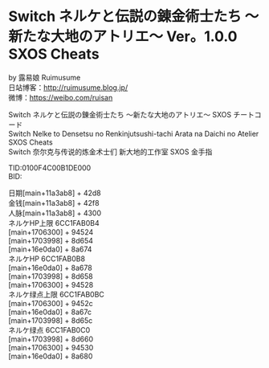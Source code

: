 # Switch ネルケと伝説の錬金術士たち ～新たな大地のアトリエ～ Ver。1.0.0 SXOS Cheats
by 露易娘 Ruimusume</br>
日站博客：http://ruimusume.blog.jp/</br>
微博：https://weibo.com/ruisan</br>

Switch ネルケと伝説の錬金術士たち ～新たな大地のアトリエ～ SXOS チートコード</br>
Switch Nelke to Densetsu no Renkinjutsushi-tachi Arata na Daichi no Atelier SXOS Cheats</br>
Switch 奈尔克与传说的炼金术士们 新大地的工作室 SXOS 金手指

TID:0100F4C00B1DE000</br>
BID:

日期[main+11a3ab8] + 42d8</br>
金钱[main+11a3ab8] + 42f8</br>
人脉[main+11a3ab8] + 4300</br>
ネルケHP上限 6CC1FAB0B4</br>
[main+1706300] + 94524</br>
[main+1703998] + 8d654</br>
[main+16e0da0] + 8a674</br>
ネルケHP 6CC1FAB0B8</br>
[main+16e0da0] + 8a678</br>
[main+1703998] + 8d658</br>
[main+1706300] + 94528</br>
ネルケ绿点上限 6CC1FAB0BC</br>
[main+1706300] + 9452c</br>
[main+16e0da0] + 8a67c</br>
[main+1703998] + 8d65c</br>
ネルケ绿点 6CC1FAB0C0</br>
[main+1703998] + 8d660</br>
[main+1706300] + 94530</br>
[main+16e0da0] + 8a680</br>
